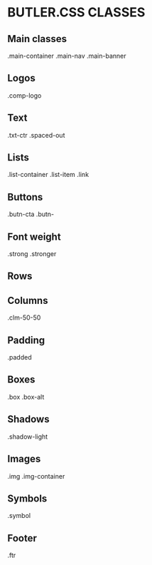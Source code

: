 # BUTLER.CSS CLASSES

## Main classes

.main-container
.main-nav
.main-banner


## Logos
.comp-logo

## Text
.txt-ctr
.spaced-out

## Lists

.list-container
.list-item
.link

## Buttons

.butn-cta
.butn-


## Font weight

.strong
.stronger


## Rows


## Columns

.clm-50-50




## Padding

.padded


## Boxes

.box
.box-alt


## Shadows

.shadow-light

## Images

.img
.img-container



## Symbols
.symbol


## Footer
.ftr